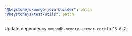 ```yaml
---
"@keystonejs/mongo-join-builder": patch
"@keystonejs/test-utils": patch
---
```


Update dependency `mongodb-memory-server-core` to `^6.6.7`.
